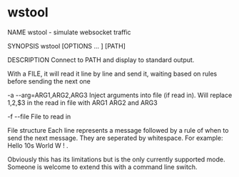 # wstool
NAME
  wstool - simulate websocket traffic

SYNOPSIS
  wstool [OPTIONS ... ] [PATH]

DESCRIPTION
  Connect to PATH and display to standard output.

  With a FILE, it will read it line by line and send it,
  waiting based on rules before sending the next one

  -a --arg=ARG1,ARG2,ARG3
    Inject arguments into file (if read in). Will replace 
    $1,$2,$3 in the read in file with ARG1 ARG2 and ARG3

  -f --file <filepath>
    File to read in

File structure
Each line represents a message followed by a rule of when
to send the next message. They are seperated by whitespace.
For example:
Hello   10s
World   W
!       .

Obviously this has its limitations but is the only
currently supported mode. Someone is welcome to extend this
with a command line switch.
